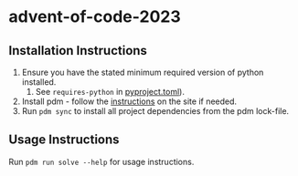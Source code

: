 # advent-of-code-2023

## Installation Instructions

1. Ensure you have the stated minimum required version of python installed.
   1. See `requires-python` in [pyproject.toml](./pyproject.toml)).
2. Install pdm - follow the [instructions](https://pdm-project.org/latest/#installation) on the site if needed.
3. Run `pdm sync` to install all project dependencies from the pdm lock-file.

## Usage Instructions

Run `pdm run solve --help` for usage instructions.
